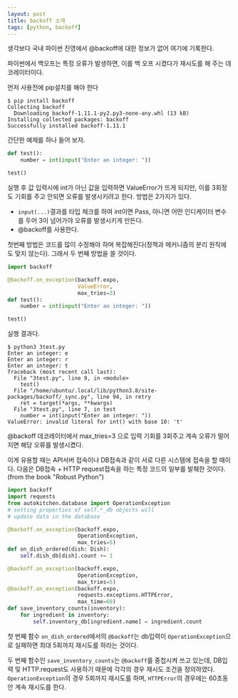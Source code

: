 ```yaml
---
layout: post
title: backoff 소개
tags: [python, backoff]
---
```






생각보다 국내 파이썬 진영에서 @backoff에 대한 정보가 없어 여기에 기록한다. 

파이썬에서 백오프는 특정 오류가 발생하면, 이를 백 오프 시켰다가 재시도를 해 주는 데코레이터이다.

먼저 사용전에 pip설치를 해야 한다 

```
$ pip install backoff
Collecting backoff
  Downloading backoff-1.11.1-py2.py3-none-any.whl (13 kB)
Installing collected packages: backoff
Successfully installed backoff-1.11.1
```



간단한 예제를 하나 들어 보자.

```python
def test():
    number = int(input("Enter an integer: "))

test()
```

실행 후 값 입력시에 int가 아닌 값을 입력하면 ValueError가 뜨게 되지만, 이를 3회정도 기회를 주고 안되면 오류를 발생시키려고 한다. 방법은 2가지가 있다. 

* `input(...)`결과를 타입 체크를 하여 int이면 Pass, 아니면 어떤 인디케이터 변수를 두어 3이 넘어가야 오류를 발생시키게 만든다.
* @backoff를 사용한다. 

첫번째 방법은 코드를 많이 수정해야 하며 복잡해진다(정책과 메커니즘의 분리 원칙에도 맞지 않는다).  그래서 두 번째 방법을 쓸 것이다.

```python
import backoff

@backoff.on_exception(backoff.expo,
                      ValueError,
                      max_tries=3)
def test():
    number = int(input("Enter an integer: "))

test()
```



실행 결과다.

```
$ python3 3test.py
Enter an integer: e
Enter an integer: r
Enter an integer: t
Traceback (most recent call last):
  File "3test.py", line 9, in <module>
    test()
  File "/home/ubuntu/.local/lib/python3.8/site-packages/backoff/_sync.py", line 94, in retry
    ret = target(*args, **kwargs)
  File "3test.py", line 7, in test
    number = int(input("Enter an integer: "))
ValueError: invalid literal for int() with base 10: 't'
```

@backoff 데코레이터에서 max_tries=3 으로 입력 기회를 3회주고 계속 오류가 떨어지면 해당 오류를 발생시켰다. 



이게 유용할 때는 API서버 접속이나 DB접속과 같이 서로 다른 시스템에 접속을 할 때이다. 다음은 DB접속 + HTTP request접속을 하는 특정 코드의 일부를 발췌한 것이다. (from the book "Robust Python")

```python
import backoff
import requests
from autokitchen.database import OperationException 
# setting properties of self.*_db objects will
# update data in the database

@backoff.on_exception(backoff.expo,
                      OperationException,
                      max_tries=5) 
def on_dish_ordered(dish: Dish):
    self.dish_db[dish].count += 1

@backoff.on_exception(backoff.expo,
                      OperationException,
                      max_tries=5) 
@backoff.on_exception(backoff.expo,
                      requests.exceptions.HTTPError,
                      max_time=60)
def save_inventory_counts(inventory):
    for ingredient in inventory: 
        self.inventory_db[ingredient.name] = ingredient.count
```

첫 번째 함수 `on_dish_ordered`에서의 `@backoff`는 db입력이 `OperationException`으로 실패하면 최대 5회까지 재시도를 하라는 것이다. 

두 번째 함수인 `save_inventory_counts`는 `@backoff`를 중첩시켜 쓰고 있는데, DB입력 및 HTTP.request도 사용하기 때문에 각각의 경우 재시도 조건을 정의하였다. `OperationException`의 경우 5회까지 재시도를 하며, `HTTPError`의 경우에는 60초동안 계속 재시도를 한다. 





